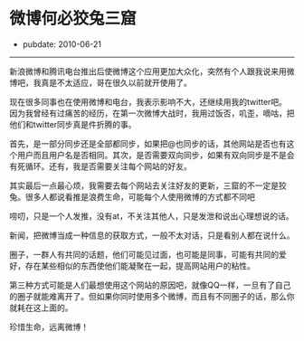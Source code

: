 # 微博何必狡兔三窟

- pubdate: 2010-06-21

--------------------------

新浪微博和腾讯电台推出后使微博这个应用更加大众化，突然有个人跟我说来用微博吧，我真是不太适应，哥在很久以前就开使用了。

现在很多同事也在使用微博和电台，我表示影响不大，还继续用我的twitter吧。因为我曾经有过痛苦的经历，在第一次微博大战时，我用过饭否，叽歪，嘀咕，把他们和twitter同步真是件折腾的事。

首先，是一部分同步还是全部都同步，如果把@也同步的话，其他网站是否也有这个用户而且用户名是否相同。其次，是否需要双向同步，如果有双向同步是不是会有死循环。还有，我是否需要关注每个网站的好友。

其实最后一点最心烦，我需要去每个网站去关注好友的更新，三窟的不一定是狡兔。很多人都说看推是浪费生命，可能每个人使用微博的方式都不同吧

唠叨，只是一个人发推，没有at，不关注其他人，只是发泄和说出心理想说的话。

新闻，把微博当成一种信息的获取方式，一般不太对话，只是看别人都在说什么。

圈子，一群人有共同的话题，他们可能见过面，也可能是同事，可能有共同的爱好，存在某些相似的东西使他们能凝聚在一起，提高网站用户的粘性。

第三种方式可能是人们最想使用这个网站的原因吧，就像QQ一样，一旦有了自己的圈子就能难离开了。但如果你同时使用多个微博，而且有不同圈子的话，那么你就耗在这上面的。

珍惜生命，远离微博！
